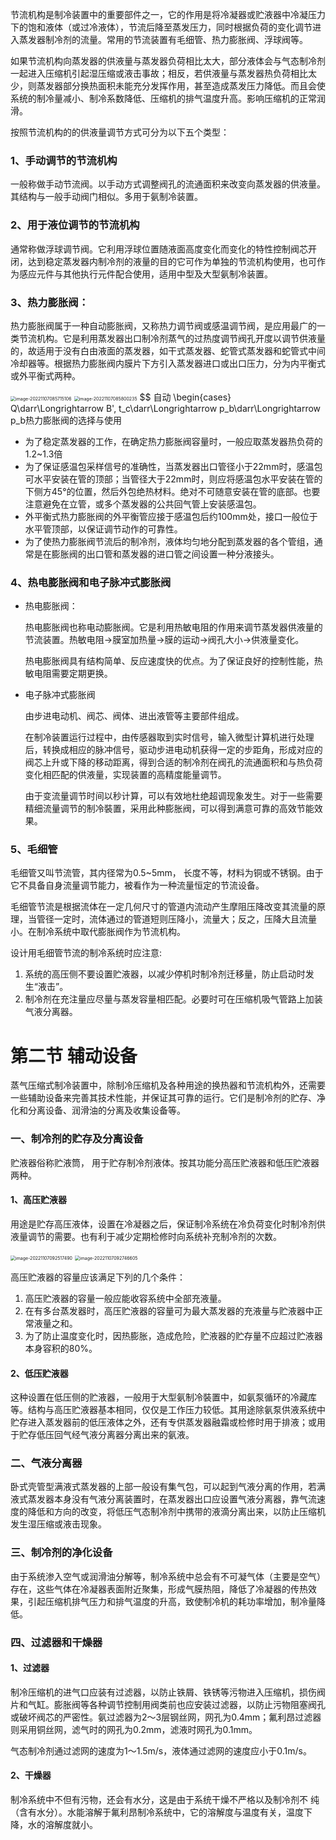 节流机构是制冷装置中的重要部件之一，它的作用是将冷凝器或贮液器中冷凝压力下的饱和液体（或过冷液体），节流后降至蒸发压力，同时根据负荷的变化调节进入蒸发器制冷剂的流量。常用的节流装置有毛细管、热力膨胀阀、浮球阀等。

如果节流机构向蒸发器的供液量与蒸发器负荷相比太大，部分液体会与气态制冷剂一起进入压缩机引起湿压缩或液击事故；相反，若供液量与蒸发器热负荷相比太少，则蒸发器部分换热面积未能充分发挥作用，甚至造成蒸发压力降低。而且会使系统的制冷量减小、制冷系数降低、压缩机的排气温度升高。影响压缩机的正常润滑。

按照节流机构的的供液量调节方式可分为以下五个类型：

### 1、手动调节的节流机构

一般称做手动节流阀。以手动方式调整阀孔的流通面积来改变向蒸发器的供液量。其结构与一般手动阀门相似。多用于氨制冷装置。

### 2、用于液位调节的节流机构

通常称做浮球调节阀。它利用浮球位置随液面高度变化而变化的特性控制阀芯开闭，达到稳定蒸发器内制冷剂的液量的目的它可作为单独的节流机构使用，也可作为感应元件与其他执行元件配合使用，适用中型及大型氨制冷装置。

### 3、热力膨胀阀：

热力膨胀阀属于一种自动膨胀阀，又称热力调节阀或感温调节阀，是应用最广的一类节流机构。它是利用蒸发器出口制冷剂蒸气的过热度调节阀孔开度以调节供液量的，故适用于没有白由液面的蒸发器，如干式蒸发器、蛇管式蒸发器和蛇管式中间冷却器等。根据热力膨胀阀内膜片下方引入蒸发器进口或出口压力，分为内平衡式或外平衡式两种。

<img src="第5章 节流装置和辅助设备.assets/image-20221107085715106.png" alt="image-20221107085715106" style="zoom:50%;" />

<img src="第5章 节流装置和辅助设备.assets/image-20221107085800235.png" alt="image-20221107085800235" style="zoom:50%;" />
$$
自动
\begin{cases}
Q\darr\Longrightarrow B', t_c\darr\Longrightarrow p_b\darr\Longrightarrow p_b<p_T+p_0\Longrightarrow M\darr\\
Q\uarr\Longrightarrow M\uarr
\end{cases}
$$

#### 热力膨胀阀的选择与使用

* 为了稳定蒸发器的工作，在确定热力膨胀阀容量时，一般应取蒸发器热负荷的1.2~1.3倍
* 为了保证感温包采样信号的准确性，当蒸发器出口管径小于22mm时，感温包可水平安装在管的顶部；当管径大于22mm时，则应将感温包水平安装在管的下侧方45°的位置，然后外包绝热材料。绝对不可随意安装在管的底部。也要注意避免在立管，或多个蒸发器的公共回气管上安装感温包。
* 外平衡式热力膨胀阀的外平衡管应接于感温包后约100mm处，接口一般位于水平管顶部，以保证调节动作的可靠性。
* 为了使热力膨胀阀节流后的制冷剂，液体均匀地分配到蒸发器的各个管组，通常是在膨胀阀的出口管和蒸发器的进口管之间设置一种分液接头。

### 4、热电膨胀阀和电子脉冲式膨胀阀

* 热电膨胀阀：

  热电膨胀阀也称电动膨胀阀。它是利用热敏电阻的作用来调节蒸发器供液量的节流装置。热敏电阻→膜室加热量→膜的运动→阀孔大小→供液量变化。

  热电膨胀阀具有结构简单、反应速度快的优点。为了保证良好的控制性能，热敏电阻需要定期更换。

* 电子脉冲式膨胀阀

  由步进电动机、阀芯、阀体、进出液管等主要部件组成。

  在制冷装置运行过程中，由传感器取到实时信号，输入微型计算机进行处理后，转换成相应的脉冲信号，驱动步进电动机获得一定的步距角，形成对应的阀芯上升或下降的移动距离，得到合适的制冷剂在阀孔的流通面积和与热负荷变化相匹配的供液量，实现装置的高精度能量调节。

  由于变流量调节时间以秒计算，可以有效地杜绝超调现象发生。对于一些需要精细流量调节的制冷裝置，采用此种膨胀阀，可以得到满意可靠的高效节能效果。

### 5、毛细管

毛细管又叫节流管，其内径常为0.5~5mm， 长度不等，材料为铜或不锈钢。由于它不具备自身流量调节能力，被看作为一种流量恒定的节流设备。

毛细管节流是根据流体在一定几何尺寸的管道内流动产生摩阻压降改变其流量的原理，当管径一定时，流体通过的管道短则压降小，流量大；反之，压降大且流量小。在制冷系统中取代膨胀阀作为节流机构。

设计用毛细管节流的制冷系统时应注意:

1. 系统的高压侧不要设置贮液器，以减少停机时制冷剂迁移量，防止启动时发生“液击”。
2. 制冷剂在充注量应尽量与蒸发容量相匹配。必要时可在压缩机吸气管路上加装气液分离器。

# 第二节 辅动设备

蒸气压缩式制冷装置中，除制冷压缩机及各种用途的换热器和节流机构外，还需要一些辅助设备来完善其技术性能，并保证其可靠的运行。它们是制冷剂的贮存、净化和分离设备、润滑油的分离及收集设备等。

### 一、制冷剂的贮存及分离设备

贮液器俗称贮液筒， 用于贮存制冷剂液体。按其功能分高压贮液器和低压贮液器两种。

#### 1、高压贮液器

用途是贮存高压液体，设置在冷凝器之后，保证制冷系统在冷负荷变化时制冷剂供液量调节的需要。也有利于减少定期检修时向系统补充制冷剂的次数。

<img src="第5章 节流装置和辅助设备.assets/image-20221107092517490.png" alt="image-20221107092517490" style="zoom:50%;" />

<img src="第5章 节流装置和辅助设备.assets/image-20221107092746605.png" alt="image-20221107092746605" style="zoom:50%;" />

高压贮液器的容量应该满足下列的几个条件：

1) 高压贮液器的容量一般应能收容系统中全部充液量。
2) 在有多台蒸发器时，高压贮液器的容量可为最大蒸发器的充液量与贮液器中正常液量之和。
3) 为了防止温度变化时，因热膨胀，造成危险，贮液器的贮存量不应超过贮液器本身容积的80%。

#### 2、低压贮液器

这种设置在低压侧的贮液器，一般用于大型氨制冷裝置中，如氨泵循环的冷藏库等。结构与高压贮液器基本相同，仅仅是工作压力较低。其用途除氨泵供液系统中贮存进入蒸发器前的低压液体之外，还有专供蒸发器融霜或检修时用于排液；或用于贮存低压回气经气液分离器分离出来的氨液。

### 二、气液分离器

卧式壳管型满液式蒸发器的上部一般设有集气包，可以起到气液分离的作用，若满液式蒸发器本身没有气液分离装置时，在蒸发器出口应设置气液分离器，靠气流速度的降低和方向的改变，将低压气态制冷剂中携带的液滴分离出来，以防止压缩机发生湿压缩或液击现象。

### 三、制冷剂的净化设备

由于系统渗入空气或润滑油分解等，制冷系统中总会有不可凝气体（主要是空气）存在，这些气体在冷凝器表面附近聚集，形成气膜热阻，降低了冷凝器的传热效果，引起压缩机排气压力和排气温度的升高，致使制冷机的耗功率增加，制冷量降低。

### 四、过滤器和干燥器

#### 1、过滤器

制冷压缩机的进气口应装有过滤器，以防止铁屑、铁锈等污物进入压缩机，损伤阀片和气缸。膨胀阀等各种调节控制用阀类前也应安装过滤器，以防止污物阻塞阀孔或破坏阀芯的严密性。氨过滤器为2～3层钢丝网，网孔为0.4mm；氟利昂过滤器则采用铜丝网，滤气时的网孔为0.2mm，滤液时网孔为0.1mm。

气态制冷剂通过滤网的速度为1～1.5m/s，液体通过滤网的速度应小于0.1m/s。

#### 2、干燥器

制冷系统中不但有污物，还会有水分，这是由于系统干燥不严格以及制冷剂不
纯（含有水分）。水能溶解于氟利昂制冷系统中，它的溶解度与温度有关，温度下降，水的溶解度就小。